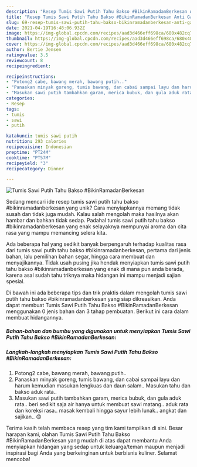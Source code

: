 ```yaml
---
description: "Resep Tumis Sawi Putih Tahu Bakso #BikinRamadanBerkesan Anti Gagal"
title: "Resep Tumis Sawi Putih Tahu Bakso #BikinRamadanBerkesan Anti Gagal"
slug: 69-resep-tumis-sawi-putih-tahu-bakso-bikinramadanberkesan-anti-gagal
date: 2021-04-19T16:48:06.932Z
image: https://img-global.cpcdn.com/recipes/aad3d466eff698ca/680x482cq70/tumis-sawi-putih-tahu-bakso-bikinramadanberkesan-foto-resep-utama.jpg
thumbnail: https://img-global.cpcdn.com/recipes/aad3d466eff698ca/680x482cq70/tumis-sawi-putih-tahu-bakso-bikinramadanberkesan-foto-resep-utama.jpg
cover: https://img-global.cpcdn.com/recipes/aad3d466eff698ca/680x482cq70/tumis-sawi-putih-tahu-bakso-bikinramadanberkesan-foto-resep-utama.jpg
author: Bertie Jensen
ratingvalue: 3.5
reviewcount: 8
recipeingredient:

recipeinstructions:
- "Potong2 cabe, bawang merah, bawang putih.."
- "Panaskan minyak goreng, tumis bawang, dan cabai sampai layu dan harum kemudian masukan lengkuas dan daun salam.. Masukan tahu dan bakso aduk rata.."
- "Masukan sawi putih tambahkan garam, merica bubuk, dan gula aduk rata.. beri sedikit saja air hanya untuk membuat sawi matang.. aduk rata dan koreksi rasa.. masak kembali hingga sayur lebih lunak.. angkat dan sajikan.. 😊"
categories:
- Resep
tags:
- tumis
- sawi
- putih

katakunci: tumis sawi putih 
nutrition: 293 calories
recipecuisine: Indonesian
preptime: "PT24M"
cooktime: "PT57M"
recipeyield: "3"
recipecategory: Dinner

---
```



![Tumis Sawi Putih Tahu Bakso #BikinRamadanBerkesan](https://img-global.cpcdn.com/recipes/aad3d466eff698ca/680x482cq70/tumis-sawi-putih-tahu-bakso-bikinramadanberkesan-foto-resep-utama.jpg)

Sedang mencari ide resep tumis sawi putih tahu bakso #bikinramadanberkesan yang unik? Cara menyiapkannya memang tidak susah dan tidak juga mudah. Kalau salah mengolah maka hasilnya akan hambar dan bahkan tidak sedap. Padahal tumis sawi putih tahu bakso #bikinramadanberkesan yang enak selayaknya mempunyai aroma dan cita rasa yang mampu memancing selera kita.

Ada beberapa hal yang sedikit banyak berpengaruh terhadap kualitas rasa dari tumis sawi putih tahu bakso #bikinramadanberkesan, pertama dari jenis bahan, lalu pemilihan bahan segar, hingga cara membuat dan menyajikannya. Tidak usah pusing jika hendak menyiapkan tumis sawi putih tahu bakso #bikinramadanberkesan yang enak di mana pun anda berada, karena asal sudah tahu triknya maka hidangan ini mampu menjadi sajian spesial.




Di bawah ini ada beberapa tips dan trik praktis dalam mengolah tumis sawi putih tahu bakso #bikinramadanberkesan yang siap dikreasikan. Anda dapat membuat Tumis Sawi Putih Tahu Bakso #BikinRamadanBerkesan menggunakan 0 jenis bahan dan 3 tahap pembuatan. Berikut ini cara dalam membuat hidangannya.

<!--inarticleads1-->

##### Bahan-bahan dan bumbu yang digunakan untuk menyiapkan Tumis Sawi Putih Tahu Bakso #BikinRamadanBerkesan:





<!--inarticleads2-->

##### Langkah-langkah menyiapkan Tumis Sawi Putih Tahu Bakso #BikinRamadanBerkesan:

1. Potong2 cabe, bawang merah, bawang putih..
1. Panaskan minyak goreng, tumis bawang, dan cabai sampai layu dan harum kemudian masukan lengkuas dan daun salam.. Masukan tahu dan bakso aduk rata..
1. Masukan sawi putih tambahkan garam, merica bubuk, dan gula aduk rata.. beri sedikit saja air hanya untuk membuat sawi matang.. aduk rata dan koreksi rasa.. masak kembali hingga sayur lebih lunak.. angkat dan sajikan.. 😊




Terima kasih telah membaca resep yang tim kami tampilkan di sini. Besar harapan kami, olahan Tumis Sawi Putih Tahu Bakso #BikinRamadanBerkesan yang mudah di atas dapat membantu Anda menyiapkan hidangan yang sedap untuk keluarga/teman maupun menjadi inspirasi bagi Anda yang berkeinginan untuk berbisnis kuliner. Selamat mencoba!
